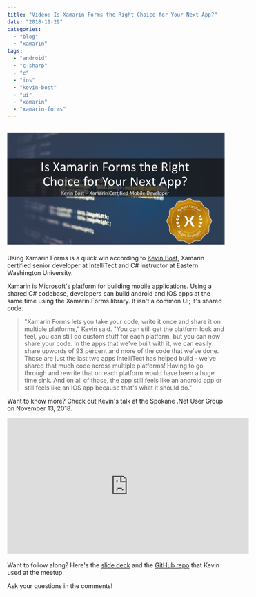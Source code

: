```yaml
---
title: "Video: Is Xamarin Forms the Right Choice for Your Next App?"
date: "2018-11-29"
categories: 
  - "blog"
  - "xamarin"
tags: 
  - "android"
  - "c-sharp"
  - "c"
  - "ios"
  - "kevin-bost"
  - "ui"
  - "xamarin"
  - "xamarin-forms"
---
```


## ![](images/XamarinForms-1.jpg)

Using Xamarin Forms is a quick win according to [Kevin Bost](/kevin-bost/), Xamarin certified senior developer at IntelliTect and C# instructor at Eastern Washington University.

Xamarin is Microsoft's platform for building mobile applications. Using a shared C# codebase, developers can build android and IOS apps at the same time using the Xamarin.Forms library. It isn't a common UI; it's shared code.

> "Xamarin Forms lets you take your code, write it once and share it on multiple platforms," Kevin said. "You can still get the platform look and feel, you can still do custom stuff for each platform, but you can now share your code. In the apps that we've built with it, we can easily share upwords of 93 percent and more of the code that we've done. Those are just the last two apps IntelliTect has helped build - we've shared that much code across multiple platforms! Having to go through and rewrite that on each platform would have been a huge time sink. And on all of those, the app still feels like an android app or still feels like an IOS app because that's what it should do."

Want to know more? Check out Kevin's talk at the Spokane .Net User Group on November 13, 2018.

<iframe width="560" height="315" src="https://www.youtube.com/embed/X6v6w4HmWJ8" frameborder="0" allow="accelerometer; autoplay; encrypted-media; gyroscope; picture-in-picture" allowfullscreen="allowfullscreen"></iframe>

Want to follow along? Here's the [slide deck](https://github.com/Keboo/SawmillCalculator/raw/master/Slide%20Deck.pptx) and the [GitHub repo](https://github.com/Keboo/SawmillCalculator) that Kevin used at the meetup.

Ask your questions in the comments!
